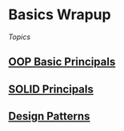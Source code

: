 # Basics Wrapup

<!-- math example $$ 
F(x) = \int_{\infty}^{-\infty} \xi
$$ -->

$Topics$

## [OOP Basic Principals](/WrapUP-Basics/OOP/)

## [SOLID Principals](/WrapUP-Basics/SOLID/)

## [Design Patterns](/WrapUP-Basics/Design-Patterns)
